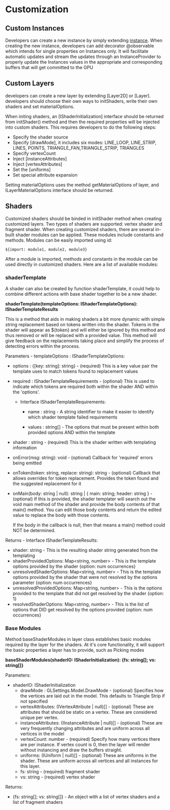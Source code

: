 # Customization

## Custom Instances

Developers can create a new instance by simply extending [instance](Instances/Instance.md). When creating the new instance, developers can add decorator @observable which intends for single properties on Instances only. It will facilitate automatic updates and stream the updates through an InstanceProvider to properly update the Instances values in the appropriate and corresponding buffers that will get committed to the GPU

## Custom Layers

developers can create a new layer by extending [Layer2D] or [Layer]. developers should choose their own ways to initShaders, write their own shaders and set materialOptions.

When initing shaders, an [IShaderInitialization<Instance>] interface should be returned from initShader() method and then the required properties will be injected into custom shaders. This requires developers to do the following steps:

* Specify the shader source
* Specify [drawMode], it includes six modes: LINE_LOOP, LINE_STRIP, LINES, POINTS, TRIANGLE_FAN,TRIANGLE_STRIP, TRIANGLES
* Specify vertexCount
* Inject [instanceAttributes]
* Inject [vertexAttributes]
* Set the [uniforms]
* Set special attribute expansion

Setting materialOptions uses the method getMaterialOptions of layer, and ILayerMaterialOptions interface should be returned.

## Shaders

Customized shaders should be binded in initShader method when creating customized layers. Two types of shaders are supported: vertex shader and fragment shader.
When creating customized shaders, there are several in-built shader modules can be applied. These modules include constants and methods. Modules can be easily imported using id:

```
${import: module1, module2, module3}
```

After a module is imported, methods and constants in the module can be used directly in customized shaders.
Here are a list of available modules:

### shaderTemplate

A shader can also be created by function shaderTemplate, it could help to combine different actions with base shader together to be a new shader.

**shaderTemplate(templateOptions: IShaderTemplateOptions): IShaderTemplateResults**

This is a method that aids in making shaders a bit more dynamic with simple string replacement based on tokens written into the shader. Tokens in the shader will appear as ${token} and will either be ignored by this method and thus removed or will be replaced with a provided value. This method will give feedback on the replacements taking place and simplify the process of detecting errors within the process.

Parameters - templateOptions : IShaderTemplateOptions:

* options : {[key: string]: string} - (required) This is a key value pair the template uses to match tokens found to replacement values
* required : IShaderTemplateRequirements - (optional) This is used to indicate which tokens are required both within the shader AND within the 'options'.

  * Interface IShaderTemplateRequirements:

    * name : string - A string identifier to make it easier to identify which shader template failed requirements

    * values : string[] - The options that must be present within both provided options AND within the template

* shader : string - (required) This is the shader written with templating information
* onError(msg: string): void - (optional) Callback for 'required' errors being emitted
* onToken(token: string, replace: string): string - (optional) Callback that allows overrides for token replacement. Provides the token found and the suggested replacement for it
* onMain(body: string | null): string | { main: string; header: string } - (optional) If this is provided, the shader templater will search out the void main method of the shader and provide the body contents of that main() method. You can edit those body contents and return the edited value to replace the body with those contents.

  If the body in the callback is null, then that means a main() method could NOT be determined.

Returns - Interface IShaderTemplateResults:

* shader: string - This is the resulting shader string generated from the templating
* shaderProvidedOptions: Map<string, number> - This is the template options provided by the shader {option: num occurrences}
* unresolvedShaderOptions: Map<string, number> - This is the template options provided by the shader that were not resolved by the options parameter {option: num occurrences}
* unresolvedProvidedOptions: Map<string, number> - This is the options provided to the template that did not get resolved by the shader {option: 1}
* resolvedShaderOptions: Map<string, number> - This is the list of options that DID get resolved by the options provided {option: num occurrences}

### Base Modules

Method baseShaderModules in layer class establishes basic modules required by the layer for the shaders. At it's core functionality, it will support the basic properties a layer has to provide, such as Picking modes

**baseShaderModules(shaderIO: IShaderInitialization): {fs: string[]; vs: string[]}**

Parameters:

* shaderIO: IShaderInitialization
  * drawMode : GLSettings.Model.DrawMode - (optional) Specifies how the vertices are laid out in the model. This defaults to Triangle Strip if not specified
  * vertexAttributes: (IVertexAttribute | null)[] - (optional) These are attributes that should be static on a vertex. These are considered unique per vertex.
  * instanceAttributes: (IInstanceAttribute<T> | null)[] - (optional) These are very frequently changing attributes and are uniform across all vertices in the model
  * vertexCount: number - (required) Specify how many vertices there are per instance. If vertex count is 0, then the layer will render without instancing and draw the buffers straight.
  * uniforms: (IUniform | null)[] - (optional) These are uniforms in the shader. These are uniform across all vertices and all instances for this layer.
  * fs: string - (required) fragment shader
  * vs: string - (required) vertex shader

Returns:

* {fs: string[]; vs: string[]} - An object with a list of vertex shaders and a list of fragment shaders
